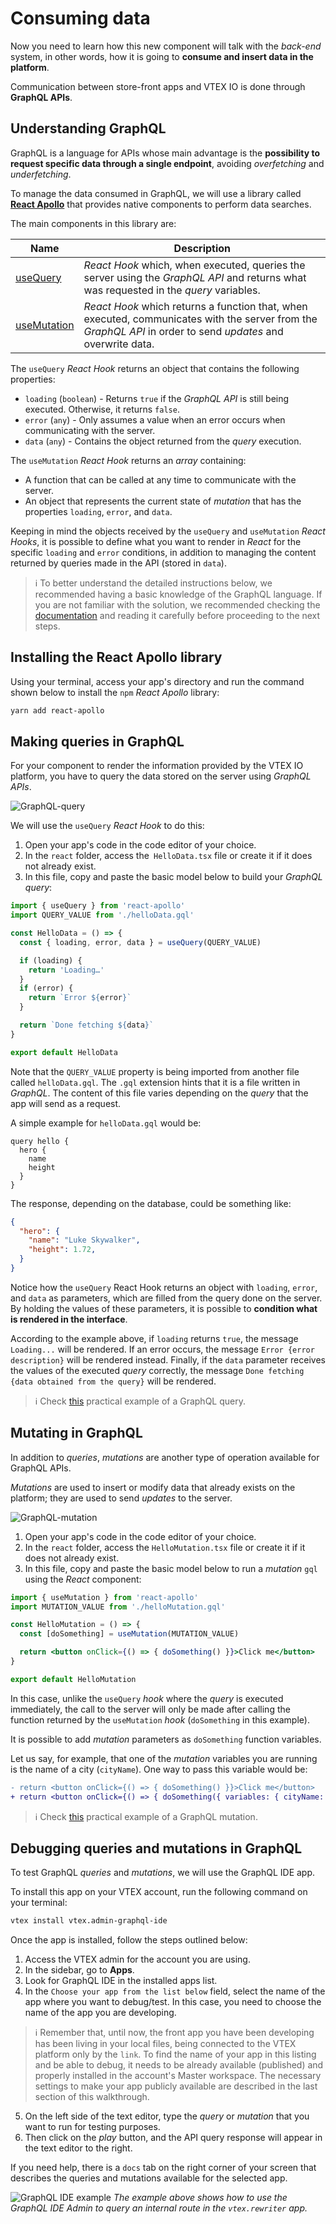 # Consuming data

Now you need to learn how this new component will talk with the *back-end* system, in other words, how it is going to **consume and insert data in the platform**. 

Communication between store-front apps and VTEX IO is done through **GraphQL APIs**.

## Understanding GraphQL

GraphQL is a language for APIs whose main advantage is the **possibility to request specific data through a single endpoint**, avoiding *overfetching* and *underfetching*.

To manage the data consumed in GraphQL, we will use a library called [**React Apollo**](https://www.npmjs.com/package/react-apollo) that provides native components to perform data searches.

The main components in this library are:

| Name | Description |
|-----|-----|
|[useQuery](https://www.apollographql.com/docs/react/data/queries/) | *React Hook* which, when executed, queries the server using the *GraphQL API* and returns what was requested in the *query* variables. | 
|[useMutation](https://www.apollographql.com/docs/react/data/mutations/) | *React Hook* which returns a function that, when executed, communicates with the server from the *GraphQL API* in order to send *updates* and overwrite data. |

The `useQuery` *React Hook* returns an object that contains the following properties:

 - `loading` (`boolean`) - Returns `true` if the *GraphQL API* is still being executed. Otherwise, it returns `false`.
 - `error` (`any`) - Only assumes a value when an error occurs when communicating with the server.
 - `data` (`any`) - Contains the object returned from the *query* execution.

The `useMutation` *React Hook* returns an *array* containing:

- A function that can be called at any time to communicate with the server.
- An object that represents the current state of *mutation* that has the properties `loading`, `error`, and `data`.

Keeping in mind the objects received by the `useQuery` and `useMutation` *React Hooks*, it is possible to define what you want to render in *React* for the specific `loading` and `error` conditions, in addition to managing the content returned by queries made in the API (stored in `data`).

>ℹ️ To better understand the detailed instructions below, we recommended having a basic knowledge of the GraphQL language. If you are not familiar with the solution, we recommended checking the [documentation](https://graphql.org/learn/) and reading it carefully before proceeding to the next steps.

## Installing the React Apollo library

Using your terminal, access your app's directory and run the command shown below to install the `npm` *React Apollo* library: 

```sh
yarn add react-apollo
```

## Making queries in GraphQL

For your component to render the information provided by the VTEX IO platform, you have to query the data stored on the server using *GraphQL APIs*.

![GraphQL-query](https://github.com/vtex-apps/io-documentation/blob/master/docs/en/GettingStarted/develop-storefront-apps-using-react-and-vtex-io/assets/consuming-data-1.png?raw=true)

We will use the `useQuery` *React Hook* to do this:

1. Open your app's code in the code editor of your choice.
2. In the `react` folder, access the` HelloData.tsx` file or create it if it does not already exist.
3. In this file, copy and paste the basic model below to build your *GraphQL query*:

```jsx
import { useQuery } from 'react-apollo'
import QUERY_VALUE from './helloData.gql'

const HelloData = () => {
  const { loading, error, data } = useQuery(QUERY_VALUE)

  if (loading) {
    return 'Loading…'
  }
  if (error) {
    return `Error ${error}`
  }

  return `Done fetching ${data}`
}

export default HelloData
```

Note that the `QUERY_VALUE` property is being imported from another file called `helloData.gql`. The `.gql` extension hints that it is a file written in *GraphQL*. The content of this file varies depending on the *query* that the app will send as a request.

A simple example for `helloData.gql` would be:

```gql
query hello {
  hero {
    name  
    height
  }
}
```

The response, depending on the database, could be something like:

```json
{
  "hero": {
    "name": "Luke Skywalker",
    "height": 1.72,
  }
}
```

Notice how the `useQuery` React Hook returns an object with `loading`, `error`, and `data` as parameters, which are filled from the query done on the server. By holding the values of these parameters, it is possible to **condition what is rendered in the interface**.

According to the example above, if `loading` returns `true`, the message `Loading...` will be rendered. If an error occurs, the message `Error {error description}` will be rendered instead. Finally, if the `data` parameter receives the values of the executed *query* correctly, the message `Done fetching {data obtained from the query}` will be rendered.

>ℹ️ Check [this](https://www.apollographql.com/docs/react/data/queries/) practical example of a GraphQL query.


## Mutating in GraphQL

In addition to *queries*, *mutations* are another type of operation available for GraphQL APIs. 

*Mutations* are used to insert or modify data that already exists on the platform; they are used to send *updates* to the server.

![GraphQL-mutation](https://github.com/vtex-apps/io-documentation/blob/master/docs/en/GettingStarted/develop-storefront-apps-using-react-and-vtex-io/assets/consuming-data-2.png?raw=true)

1. Open your app's code in the code editor of your choice.
2. In the `react` folder, access the `HelloMutation.tsx` file or create it if it does not already exist.
3. In this file, copy and paste the basic model below to run a *mutation* `gql` using the *React* component:

```jsx
import { useMutation } from 'react-apollo'
import MUTATION_VALUE from './helloMutation.gql'

const HelloMutation = () => {
  const [doSomething] = useMutation(MUTATION_VALUE)

  return <button onClick={() => { doSomething() }}>Click me</button>
}

export default HelloMutation
```

In this case, unlike the `useQuery` *hook* where the *query* is executed immediately, the call to the server will only be made after calling the function returned by the `useMutation` *hook* (`doSomething` in this example).

It is possible to add *mutation* parameters as `doSomething` function variables.

Let us say, for example, that one of the *mutation* variables you are running is the name of a city (`cityName`). One way to pass this variable would be:

```diff
- return <button onClick={() => { doSomething() }}>Click me</button>
+ return <button onClick={() => { doSomething({ variables: { cityName: 'Rio' ) }}>Click me</button>
```

>ℹ️ Check [this](https://www.apollographql.com/docs/react/data/mutations/) practical example of a GraphQL mutation.


## Debugging queries and mutations in GraphQL

To test GraphQL *queries* and *mutations*, we will use the GraphQL IDE app.

To install this app on your VTEX account, run the following command on your terminal:

```sh
vtex install vtex.admin-graphql-ide
```

Once the app is installed, follow the steps outlined below:

1. Access the VTEX admin for the account you are using.
2. In the sidebar, go to **Apps**.
3. Look for GraphQL IDE in the installed apps list.
4. In the `Choose your app from the list below` field, select the name of the app where you want to debug/test. In this case, you need to choose the name of the app you are developing. 

>ℹ️ Remember that, until now, the front app you have been developing has been living in your local files, being connected to the VTEX platform only by the `link`. To find the name of your app in this listing and be able to debug, it needs to be already available (published) and properly installed in the account's Master workspace. The necessary settings to make your app publicly available are described in the last section of this walkthrough.


5. On the left side of the text editor, type the *query* or *mutation* that you want to run for testing purposes. 
6. Then click on the *play* button, and the API query response will appear in the text editor to the right. 

If you need help, there is a `docs` tab on the right corner of your screen that describes the queries and mutations available for the selected app.

![GraphQL IDE example](https://camo.githubusercontent.com/7e7dc6c6c4463c904d1442fca59730dbc2d24082/68747470733a2f2f692e696d6775722e636f6d2f68734d747843322e706e67)
*The example above shows how to use the GraphQL IDE Admin to query an internal route in the `vtex.rewriter` app.*
